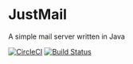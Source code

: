# JustMail
A simple mail server written in Java

[![CircleCI](https://circleci.com/gh/LukWebsForge/JustMail.svg?style=svg)](https://circleci.com/gh/LukWebsForge/JustMail)
[![Build Status](https://travis-ci.org/LukWebsForge/JustMail.svg?branch=master)](https://travis-ci.org/LukWebsForge/JustMail)
